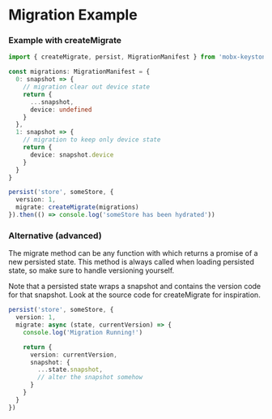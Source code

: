 # Migration Example

### Example with createMigrate
```ts
import { createMigrate, persist, MigrationManifest } from 'mobx-keystone-persist'

const migrations: MigrationManifest = {
  0: snapshot => {
    // migration clear out device state
    return {
      ...snapshot,
      device: undefined   
    }
  },
  1: snapshot => {
    // migration to keep only device state
    return {
      device: snapshot.device
    }
  }
}

persist('store', someStore, {
  version: 1,
  migrate: createMigrate(migrations)
}).then(() => console.log('someStore has been hydrated'))
```

### Alternative (advanced)
The migrate method can be any function with which returns a promise of a new persisted state. This method is always called when loading persisted state, so make sure to handle versioning yourself.

Note that a persisted state wraps a snapshot and contains the version code for that snapshot. Look at the source code for createMigrate for inspiration.

```ts
persist('store', someStore, {
  version: 1,
  migrate: async (state, currentVersion) => {
    console.log('Migration Running!')

    return {
      version: currentVersion,
      snapshot: {
        ...state.snapshot,
        // alter the snapshot somehow
      }
    }
  }
})
```